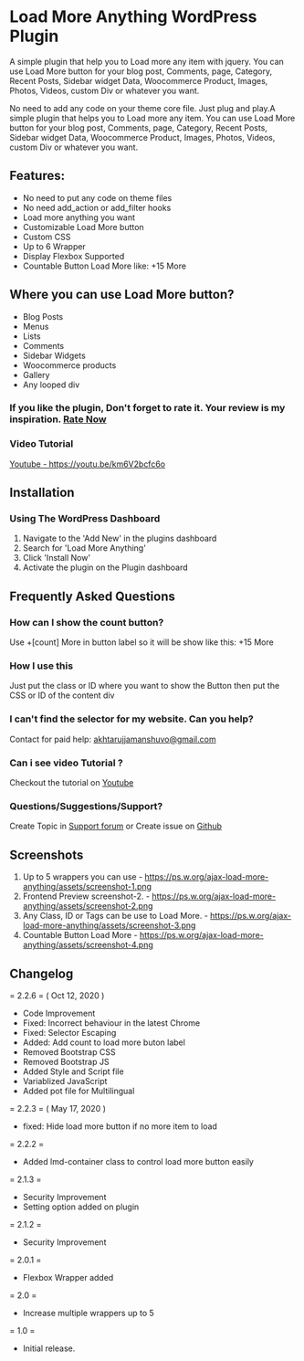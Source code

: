 # Load More Anything WordPress Plugin
A simple plugin that help you to Load more any item with jquery. You can
use Load More button for your blog post, Comments, page, Category,
Recent Posts, Sidebar widget Data, Woocommerce Product, Images, Photos,
Videos, custom Div or whatever you want.

No need to add any code on your theme core file. Just plug and play.A
simple plugin that helps you to Load more any item. You can use Load
More button for your blog post, Comments, page, Category, Recent Posts,
Sidebar widget Data, Woocommerce Product, Images, Photos, Videos, custom
Div or whatever you want.

## Features:

-   No need to put any code on theme files
-   No need add\_action or add\_filter hooks
-   Load more anything you want
-   Customizable Load More button
-   Custom CSS
-   Up to 6 Wrapper
-   Display Flexbox Supported
-   Countable Button Load More like: +15 More

## Where you can use Load More button?

-   Blog Posts
-   Menus
-   Lists
-   Comments
-   Sidebar Widgets
-   Woocommerce products
-   Gallery
-   Any looped div

### If you like the plugin, Don't forget to rate it. Your review is my inspiration. [Rate Now](https://wordpress.org/support/plugin/ajax-load-more-anything/reviews/?filter=5#new-post)

### Video Tutorial

[Youtube - https://youtu.be/km6V2bcfc6o ](https://youtu.be/km6V2bcfc6o)


## Installation
### Using The WordPress Dashboard
1. Navigate to the 'Add New' in the plugins dashboard
2. Search for 'Load More Anything'
3. Click 'Install Now'
4. Activate the plugin on the Plugin dashboard

## Frequently Asked Questions
### How can I show the count button?
Use +[count] More in button label so it will be show like this: +15 More

### How I use this
Just put the class or ID where you want to show the Button then put the CSS or ID of the content div

### I can't find the selector for my website. Can you help?
Contact for paid help: akhtarujjamanshuvo@gmail.com

### Can i see video Tutorial ?
Checkout the tutorial on [Youtube](https://youtu.be/km6V2bcfc6o)

### Questions/Suggestions/Support?
Create Topic in [Support forum](https://wordpress.org/support/plugin/ajax-load-more-anything/) or Create issue on [Github](https://github.com/akshuvo/load-more-anything/issues)

## Screenshots
1. Up to 5 wrappers you can use - https://ps.w.org/ajax-load-more-anything/assets/screenshot-1.png
2. Frontend Preview screenshot-2. - https://ps.w.org/ajax-load-more-anything/assets/screenshot-2.png
3. Any Class, ID or Tags can be use to Load More. - https://ps.w.org/ajax-load-more-anything/assets/screenshot-3.png
4. Countable Button Load More - https://ps.w.org/ajax-load-more-anything/assets/screenshot-4.png

## Changelog

= 2.2.6 = ( Oct 12, 2020 )
- Code Improvement
- Fixed: Incorrect behaviour in the latest Chrome
- Fixed: Selector Escaping
- Added: Add count to load more buton label
- Removed Bootstrap CSS
- Removed Bootstrap JS
- Added Style and Script file
- Variablized JavaScript
- Added pot file for Multilingual


= 2.2.3 = ( May 17, 2020 )
- fixed: Hide load more button if no more item to load

= 2.2.2 =
- Added lmd-container class to control load more button easily

= 2.1.3 =
- Security Improvement
- Setting option added on plugin

= 2.1.2 =
- Security Improvement

= 2.0.1 =
- Flexbox Wrapper added

= 2.0 =
- Increase multiple wrappers up to 5

= 1.0 =
- Initial release.

